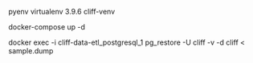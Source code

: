 pyenv virtualenv 3.9.6 cliff-venv

docker-compose up -d

docker exec -i cliff-data-etl_postgresql_1 pg_restore -U cliff -v -d cliff < sample.dump
